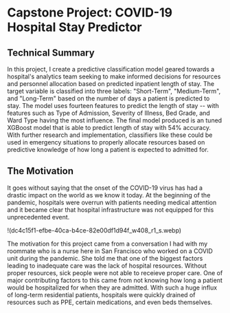 # Capstone Project: COVID-19 Hospital Stay Predictor

## Technical Summary

In this project, I create a predictive classification model geared towards a hospital's analytics team seeking to make informed decisions for resources and personnel allocation based on predicted inpatient length of stay. The target variable is classified into three labels: "Short-Term", "Medium-Term", and "Long-Term" based on the number of days a patient is predicted to stay. The model uses fourteen features to predict the length of stay -- with features such as Type of Admission, Severity of Illness, Bed Grade, and Ward Type having the most influence. The final model produced is an tuned XGBoost model that is able to predict length of stay with 54% accuracy. With further research and implementation, classifiers like these could be used in emergency situations to properly allocate resources based on predictive knowledge of how long a patient is expected to admitted for. 

## The Motivation

It goes without saying that the onset of the COVID-19 virus has had a drastic impact on the world as we know it today. At the beginning of the pandemic, hospitals were overrun with patients needing medical attention and it became clear that hospital infrastructure was not equipped for this unprecedented event.

!(dc4c15f1-efbe-40ca-b4ce-82e00df1d94f_w408_r1_s.webp)


The motivation for this project came from a conversation I had with my roommate who is a nurse here in San Francisco who worked on a COVID unit during the pandemic. She told me that one of the biggest factors leading to inadequate care was the lack of hospital resources. Without proper resources, sick people were not able to receieve proper care. One of major contributing factors to this came from not knowing how long a patient would be hospitalized for when they are admitted. With such a huge influx of long-term residential patients, hospitals were quickly drained of resources such as PPE, certain medications, and even beds themselves. 
